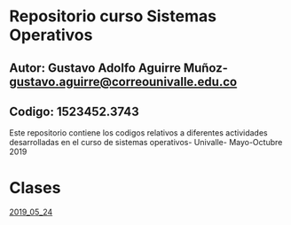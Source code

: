 # Repositorio curso Sistemas Operativos
## Autor: Gustavo Adolfo Aguirre Muñoz- gustavo.aguirre@correounivalle.edu.co
## Codigo: 1523452.3743


Este repositorio contiene los codigos relativos a diferentes actividades
desarrolladas en el curso de sistemas operativos- Univalle- Mayo-Octubre 2019

# Clases

[2019_05_24](2019_05_24)
